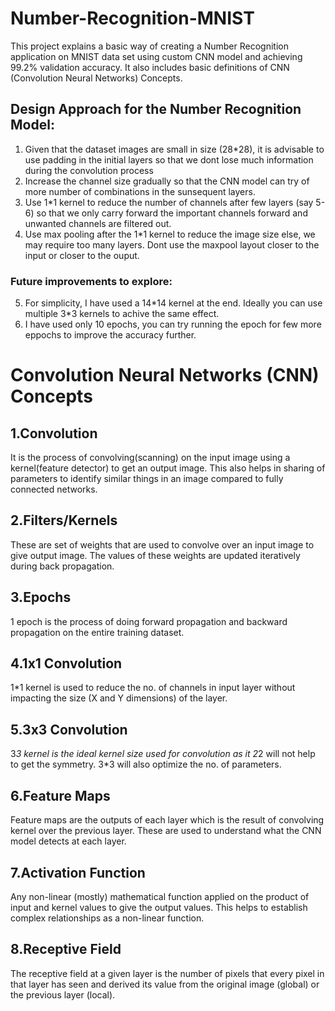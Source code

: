 # Number-Recognition-MNIST
This project explains a basic way of creating a Number Recognition application on MNIST data set using custom CNN model and achieving 99.2% validation accuracy. It also includes basic definitions of CNN (Convolution Neural Networks) Concepts.

## Design Approach for the Number Recognition Model:
1. Given that the dataset images are small in size (28\*28), it is advisable to use padding in the initial layers so that we dont lose much information during the convolution process
2. Increase the channel size gradually so that the CNN model can try of more number of combinations in the sunsequent layers.
3. Use 1\*1 kernel to reduce the number of channels after few layers (say 5-6) so that we only carry forward the important channels forward and unwanted channels are filtered out.
4. Use max pooling after the 1\*1 kernel to reduce the image size else, we may require too many layers. Dont use the maxpool layout closer to the input or closer to the ouput.

### Future improvements to explore:
5. For simplicity, I have used a 14\*14 kernel at the end. Ideally you can use multiple 3\*3 kernels to achive the same effect.
6. I have used only 10 epochs, you can try running the epoch for few more eppochs to improve the accuracy further.

# Convolution Neural Networks (CNN) Concepts

## 1.Convolution
It is the process of convolving(scanning) on the input image using a kernel(feature detector) to get an output image. This also helps in sharing of parameters to identify similar things in an image compared to fully connected networks.

## 2.Filters/Kernels
These are set of weights that are used to convolve over an input image to give output image. The values of these weights are updated iteratively during back propagation.

## 3.Epochs
1 epoch is the process of doing forward propagation and backward propagation on the entire training dataset.

## 4.1x1 Convolution
1*1 kernel is used to reduce the no. of channels in input layer without impacting the size (X and Y dimensions) of the layer.

## 5.3x3 Convolution
3*3 kernel is the ideal kernel size used for convolution as it 2*2 will not help to get the symmetry. 3*3 will also optimize the no. of parameters.

## 6.Feature Maps
Feature maps are the outputs of each layer which is the result of convolving kernel over the previous layer. These are used to understand what the CNN model detects at each layer.

## 7.Activation Function
Any non-linear (mostly) mathematical function applied on the product of input and kernel values to give the output values. This helps to establish complex relationships as a non-linear function. 

## 8.Receptive Field
The receptive field at a given layer is the number of pixels that every pixel in that layer has seen and derived its value from the original image (global) or the previous layer (local).


